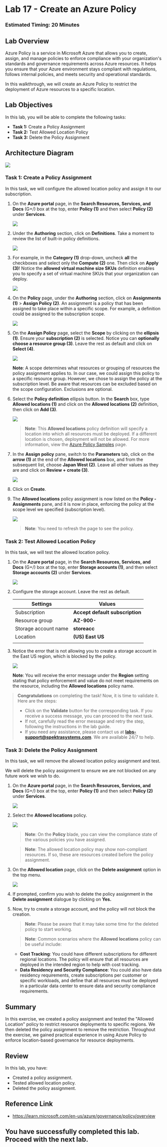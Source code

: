 # Lab 17 - Create an Azure Policy

### Estimated Timing: 20 Minutes

## Lab Overview

Azure Policy is a service in Microsoft Azure that allows you to create, assign, and manage policies to enforce compliance with your organization's standards and governance requirements across Azure resources. It helps you ensure that your Azure environment stays compliant with regulations, follows internal policies, and meets security and operational standards.

In this walkthrough, we will create an Azure Policy to restrict the deployment of Azure resources to a specific location.

## Lab Objectives

In this lab, you will be able to complete the following tasks:

+ **Task 1:** Create a Policy Assignment
+ **Task 2:** Test Allowed Location Policy
+ **Task 3:** Delete the Policy Assignment

## Architecture Diagram

![](../images/az900lab17.png)

### Task 1: Create a Policy Assignment

In this task, we will configure the allowed location policy and assign it to our subscription. 

1. On the **Azure portal** page, in the **Search Resources, Services, and Docs** (G+/) box at the top, enter **Policy (1)** and then select **Policy (2)** under **Services**.

   ![](../images/lab17-image1.png)
  
1. Under the **Authoring** section, click on **Definitions**.  Take a moment to review the list of built-in policy definitions.

    ![](../images/lab17-image2.png)

1.  For example, in the **Category (1)** drop-down, uncheck **all** the checkboxes and select only the **Compute (2)** one. Then click on **Apply (3)**! Notice the **allowed virtual machine size SKUs** definition enables you to specify a set of virtual machine SKUs that your organization can deploy.

    ![](../images/lab17-image3.png)

1. On the **Policy** page, under the **Authoring** section, click on **Assignments (1)** > **Assign Policy (2)**. An assignment is a policy that has been assigned to take place within a specific scope. For example, a definition could be assigned to the subscription scope.

    ![](../images/lab17-image4.png)

1. On the **Assign Policy** page, select the **Scope** by clicking on the **ellipsis (1)**. Ensure your **subscription (2)** is selected. Notice you can **optionally choose a resource group (3)**. Leave the rest as default and click on **Select (4)**. 

    ![](../images/lab17-image5.png)

    **Note**: A scope determines what resources or grouping of resources the policy assignment applies to. In our case, we could assign this policy to a specific resource group. However, we chose to assign the policy at the subscription level. Be aware that resources can be excluded based on the scope configuration. Exclusions are optional.

1. Select the **Policy definition** ellipsis  button. In the **Search** box, type **Allowed locations (1)** and click on the **Allowed locations (2)** definition, then click on **Add (3)**.

    ![](../images/lab17-image(6).png)
  
     > **Note**: This **Allowed locations** policy definition will specify a location into which all resources must be deployed. If a different location is chosen, deployment will not be allowed. For more information, view the [Azure Policy Samples](https://docs.microsoft.com/en-us/azure/governance/policy/samples/index) page.

1.  In the **Assign policy** pane, switch to the **Parameters** tab, click on the **arrow (1)** at the end of the **Allowed locations** box, and from the subsequent list, choose **Japan West (2)**. Leave all other values as they are and click on **Review + create (3)**.

      ![](../images/lab17-image12.png)
    
1.  Click on  **Create**.

1. The **Allowed locations** policy assignment is now listed on the **Policy - Assignments** pane, and it is now in place, enforcing the policy at the scope level we specified (subscription level).

   ![](../images/lab17-image9.png)

   >**Note**: You need to refresh the page to see the policy.
   
### Task 2: Test Allowed Location Policy

In this task, we will test the allowed location policy. 

1. On the **Azure portal** page, in the **Search Resources, Services, and Docs** (G+/) box at the top, enter **Storage accounts (1)**, and then select **Storage accounts (2)** under **Services**.

   ![](../images/lab15-image6.png)
   
1. Configure the storage account. Leave the rest as default. 

    | Settings | Values | 
    | --- | --- |
    | Subscription | **Accept default subscription** |
    | Resource group | **AZ-900-<inject key="DeploymentID" enableCopy="false"/>**  |
    | Storage account name | **storeacc<inject key="DeploymentID" enableCopy="false"/>** |
    | Location | **(US) East US** |
    | | |

1. Notice the error that is not allowing you to create a storage account in the East US region, which is blocked by the policy.

     ![](../images/lab04-image20.png)
    
   **Note**: You will receive the error message under the **Region** setting stating that policy enforcement and value do not meet requirements on the resource, including the **Allowed locations** policy name.

> **Congratulations** on completing the task! Now, it is time to validate it. Here are the steps:
> - Click on the **Validate** button for the corresponding task. If you receive a success message, you can proceed to the next task. 
> - If not, carefully read the error message and retry the step, following the instructions in the lab guide.
> - If you need any assistance, please contact us at **labs-support@spektrasystems.com**. We are available 24/7 to help.

<validation step="83fa70c3-eb07-44ed-a342-adf0100189ab" />

### Task 3: Delete the Policy Assignment

In this task, we will remove the allowed location policy assignment and test. 

We will delete the policy assignment to ensure we are not blocked on any future work we wish to do.

1. On the **Azure portal** page, in the **Search Resources, Services, and Docs** (G+/) box at the top, enter **Policy (1)** and then select **Policy (2)** under **Services**.

     ![](../images/lab17-image1.png)

1. Select the **Allowed locations** policy.

     ![](../images/lab17-image9.png)
    
     >**Note**: On the **Policy** blade, you can view the compliance state of the various policies you have assigned.

     >**Note**: The allowed location policy may show non-compliant resources. If so, these are resources created before the policy assignment.

1. On the **Allowed location** page, click on the **Delete assignment** option in the top menu.

     ![](../images/lab04-image21.png)
  
1. If prompted, confirm you wish to delete the policy assignment in the **Delete assignment** dialogue by clicking on **Yes.**

1. Now, try to create a storage account, and the policy will not block the creation.

   >**Note**: Please be aware that it may take some time for the deleted policy to start working.
    
    >**Note**: Common scenarios where the **Allowed locations** policy can be useful include: 
    - **Cost Tracking**: You could have different subscriptions for different regional locations. The policy will ensure that all resources are deployed in the intended region to help with cost tracking. 
    - **Data Residency and Security Compliance**: You could also have data residency requirements, create subscriptions per customer or specific workloads, and define that all resources must be deployed in a particular data center to ensure data and security compliance requirements.

## Summary
In this exercise, we created a policy assignment and tested the "Allowed Location" policy to restrict resource deployments to specific regions. We then deleted the policy assignment to remove the restriction. Throughout the exercise, we gained practical experience in using Azure Policy to enforce location-based governance for resource deployments.

## Review
In this lab, you have:
- Created a policy assignment.
- Tested allowed location policy.
- Deleted the policy assignment.

## Reference Link

- https://learn.microsoft.com/en-us/azure/governance/policy/overview
  
## You have successfully completed this lab. Proceed with the next lab.
